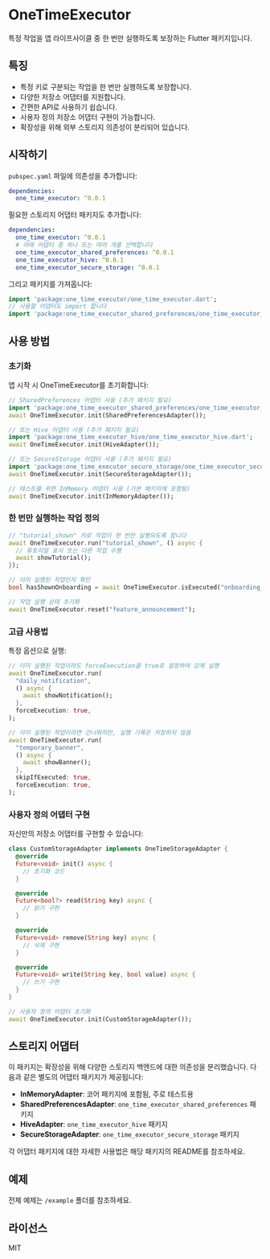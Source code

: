 <!--
This README describes the package. If you publish this package to pub.dev,
this README's contents appear on the landing page for your package.

For information about how to write a good package README, see the guide for
[writing package pages](https://dart.dev/tools/pub/writing-package-pages).

For general information about developing packages, see the Dart guide for
[creating packages](https://dart.dev/guides/libraries/create-packages)
and the Flutter guide for
[developing packages and plugins](https://flutter.dev/to/develop-packages).
-->

# OneTimeExecutor

특정 작업을 앱 라이프사이클 중 한 번만 실행하도록 보장하는 Flutter 패키지입니다.

## 특징

- 특정 키로 구분되는 작업을 한 번만 실행하도록 보장합니다.
- 다양한 저장소 어댑터를 지원합니다.
- 간편한 API로 사용하기 쉽습니다.
- 사용자 정의 저장소 어댑터 구현이 가능합니다.
- 확장성을 위해 외부 스토리지 의존성이 분리되어 있습니다.

## 시작하기

`pubspec.yaml` 파일에 의존성을 추가합니다:

```yaml
dependencies:
  one_time_executor: ^0.0.1
```

필요한 스토리지 어댑터 패키지도 추가합니다:

```yaml
dependencies:
  one_time_executor: ^0.0.1
  # 아래 어댑터 중 하나 또는 여러 개를 선택합니다
  one_time_executor_shared_preferences: ^0.0.1
  one_time_executor_hive: ^0.0.1
  one_time_executor_secure_storage: ^0.0.1
```

그리고 패키지를 가져옵니다:

```dart
import 'package:one_time_executor/one_time_executor.dart';
// 사용할 어댑터도 import 합니다
import 'package:one_time_executor_shared_preferences/one_time_executor_shared_preferences.dart';
```

## 사용 방법

### 초기화

앱 시작 시 OneTimeExecutor를 초기화합니다:

```dart
// SharedPreferences 어댑터 사용 (추가 패키지 필요)
import 'package:one_time_executor_shared_preferences/one_time_executor_shared_preferences.dart';
await OneTimeExecutor.init(SharedPreferencesAdapter());

// 또는 Hive 어댑터 사용 (추가 패키지 필요)
import 'package:one_time_executor_hive/one_time_executor_hive.dart';
await OneTimeExecutor.init(HiveAdapter());

// 또는 SecureStorage 어댑터 사용 (추가 패키지 필요)
import 'package:one_time_executor_secure_storage/one_time_executor_secure_storage.dart';
await OneTimeExecutor.init(SecureStorageAdapter());

// 테스트를 위한 InMemory 어댑터 사용 (기본 패키지에 포함됨)
await OneTimeExecutor.init(InMemoryAdapter());
```

### 한 번만 실행하는 작업 정의

```dart
// "tutorial_shown" 키로 작업이 한 번만 실행되도록 합니다
await OneTimeExecutor.run("tutorial_shown", () async {
  // 튜토리얼 표시 또는 다른 작업 수행
  await showTutorial();
});

// 이미 실행된 작업인지 확인
bool hasShownOnboarding = await OneTimeExecutor.isExecuted("onboarding_shown");

// 작업 실행 상태 초기화
await OneTimeExecutor.reset("feature_announcement");
```

### 고급 사용법

특정 옵션으로 실행:

```dart
// 이미 실행된 작업이라도 forceExecution을 true로 설정하여 강제 실행
await OneTimeExecutor.run(
  "daily_notification",
  () async {
    await showNotification();
  },
  forceExecution: true,
);

// 이미 실행된 작업이라면 건너뛰지만, 실행 기록은 저장하지 않음
await OneTimeExecutor.run(
  "temporary_banner",
  () async {
    await showBanner();
  },
  skipIfExecuted: true,
  forceExecution: true,
);
```

### 사용자 정의 어댑터 구현

자신만의 저장소 어댑터를 구현할 수 있습니다:

```dart
class CustomStorageAdapter implements OneTimeStorageAdapter {
  @override
  Future<void> init() async {
    // 초기화 코드
  }

  @override
  Future<bool?> read(String key) async {
    // 읽기 구현
  }

  @override
  Future<void> remove(String key) async {
    // 삭제 구현
  }

  @override
  Future<void> write(String key, bool value) async {
    // 쓰기 구현
  }
}

// 사용자 정의 어댑터 초기화
await OneTimeExecutor.init(CustomStorageAdapter());
```

## 스토리지 어댑터

이 패키지는 확장성을 위해 다양한 스토리지 백엔드에 대한 의존성을 분리했습니다. 다음과 같은 별도의 어댑터 패키지가 제공됩니다:

- **InMemoryAdapter**: 코어 패키지에 포함됨, 주로 테스트용
- **SharedPreferencesAdapter**: `one_time_executor_shared_preferences` 패키지
- **HiveAdapter**: `one_time_executor_hive` 패키지
- **SecureStorageAdapter**: `one_time_executor_secure_storage` 패키지

각 어댑터 패키지에 대한 자세한 사용법은 해당 패키지의 README를 참조하세요.

## 예제

전체 예제는 `/example` 폴더를 참조하세요.

## 라이선스

MIT
